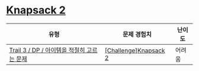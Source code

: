 # [Knapsack 2](https://en.codetree.ai/trails/complete/curated-cards/challenge-knapsack-mcq-2)

|유형|문제 경험치|난이도|
|---|---|---|
|[Trail 3 / DP / 아이템을 적절히 고르는 문제](https://www.codetree.ai/trail-info/novice-high/)|[[Challenge]Knapsack 2](https://www.codetree.ai/trails/complete/curated-cards/challenge-knapsack-mcq-2/)|어려움|

